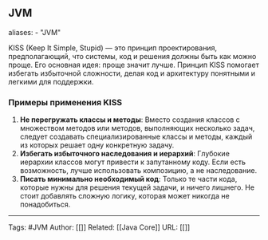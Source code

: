 ## JVM

aliases: 
	- "JVM"

KISS (Keep It Simple, Stupid) — это принцип проектирования, предполагающий, что системы, код и решения должны быть как можно проще. Его основная идея: проще значит лучше. Принцип KISS помогает избегать избыточной сложности, делая код и архитектуру понятными и легкими для поддержки.
### Примеры применения KISS

1. **Не перегружать классы и методы**: Вместо создания классов с множеством методов или методов, выполняющих несколько задач, следует создавать специализированные классы и методы, каждый из которых решает одну конкретную задачу.
2. **Избегать избыточного наследования и иерархий**: Глубокие иерархии классов могут привести к запутанному коду. Если есть возможность, лучше использовать композицию, а не наследование.
3. **Писать минимально необходимый код**: Только те части кода, которые нужны для решения текущей задачи, и ничего лишнего. Не стоит добавлять сложную логику, которая может никогда не понадобиться.

---
Tags: #JVM
Author: [[]]
Related: [[Java Core]]
URL: [[]]